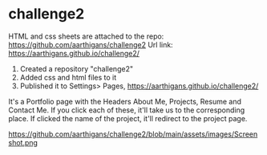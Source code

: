 # challenge2

HTML and css sheets are attached to the repo: https://github.com/aarthigans/challenge2
Url link:  https://aarthigans.github.io/challenge2/


1. Created a repository "challenge2"
2. Added css and html files to it
3. Published it to Settings> Pages, https://aarthigans.github.io/challenge2/

It's a Portfolio page with the Headers About Me, Projects, Resume and Contact Me. If you click each of these, it'll take us to the corresponding place. 
If clicked the name of the project, it'll redirect to the project page.


https://github.com/aarthigans/challenge2/blob/main/assets/images/Screenshot.png
